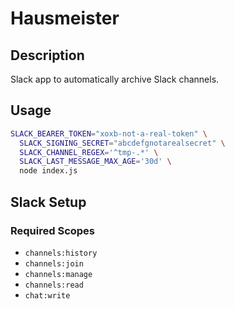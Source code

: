 # Hausmeister

## Description

Slack app to automatically archive Slack channels.

## Usage

```bash
SLACK_BEARER_TOKEN="xoxb-not-a-real-token" \
  SLACK_SIGNING_SECRET="abcdefgnotarealsecret" \
  SLACK_CHANNEL_REGEX='^tmp-.*' \
  SLACK_LAST_MESSAGE_MAX_AGE='30d' \
  node index.js
```

## Slack Setup

### Required Scopes

- `channels:history`
- `channels:join`
- `channels:manage`
- `channels:read`
- `chat:write`
